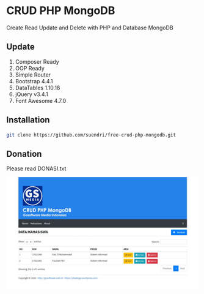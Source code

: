 # CRUD PHP MongoDB
Create Read Update and Delete with PHP and Database MongoDB

## Update
1. Composer Ready
2. OOP Ready
3. Simple Router
4. Bootstrap 4.4.1
5. DataTables 1.10.18
6. jQuery v3.4.1
7. Font Awesome 4.7.0

## Installation
```sh
git clone https://github.com/suendri/free-crud-php-mongodb.git
```
## Donation
Please read DONASI.txt

![](screenshot.jpg)